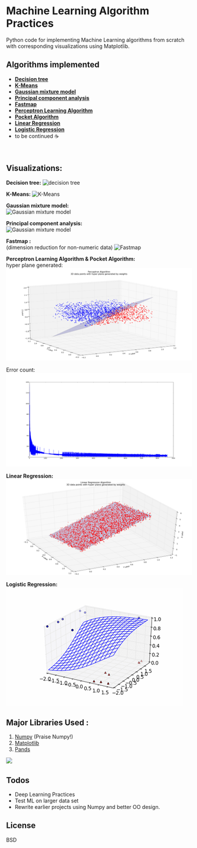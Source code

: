 # Machine Learning Algorithm Practices 

Python code for implementing Machine Learning algorithms from scratch with corresponding visualizations using Matplotlib. 

Algorithms implemented
----------------------
  - **[Decision tree](https://en.wikipedia.org/wiki/Decision_tree)**
  - **[K-Means](https://en.wikipedia.org/wiki/K-means_clustering)**
  - **[Gaussian mixture model](https://en.wikipedia.org/wiki/Mixture_model)**
  - **[Principal component analysis](https://en.wikipedia.org/wiki/Principal_component_analysis)**
  - **[Fastmap](https://www.google.com/search?q=fastmap&oq=fastmap&aqs=chrome.0.69i59j69i60j69i61j69i60j69i59l2.2981j0j4&sourceid=chrome&ie=UTF-8)**
  - **[Perceptron Learning Algorithm](https://en.wikipedia.org/wiki/Perceptron)**
  - **[Pocket Algorithm](https://work.caltech.edu/library/032.html)**
  - **[Linear Regression](https://en.wikipedia.org/wiki/Linear_regression)**
  - **[Logistic Regression](https://en.wikipedia.org/wiki/Logistic_regression)**
  - to be continued :coffee:
    
  <br>


Visualizations:
----------------------
**Decision tree:**
![decision tree ](https://i.imgur.com/tTbVq5O.png)
<br> 


**K-Means:**
 ![K-Means](https://i.imgur.com/BmTrMSw.png)
<br>


**Gaussian mixture model:**
<br>
![Gaussian mixture model ](https://i.imgur.com/FyiuJEO.png)
<br>


**Principal component analysis:**
<br>
![Gaussian mixture model ](https://i.imgur.com/5LsT9dX.png)
<br>


**Fastmap :** 
<br>
(dimension reduction for non-numeric data)
![Fastmap ](https://i.imgur.com/RX65FLO.png)
<br>

**Perceptron Learning Algorithm & Pocket Algorithm:**
<br>
hyper plane generated: 
![Perceptron Learning Algorithm](https://raw.githubusercontent.com/AlexZhangji/ml_algorithm_practices/master/4.1_perceptron_and_pocket/perceprton_hyperplane.png)

Error count:
![Perceptron Learning Algorithm](https://raw.githubusercontent.com/AlexZhangji/ml_algorithm_practices/master/4.1_perceptron_and_pocket/error_list_perceptron.png)
<br>

**Linear Regression:**
<br>
![Gaussian mixture model ](https://github.com/AlexZhangji/ml_algorithm_practices/blob/master/4.2_linear_regression_and_logistic_regression/linear_regression_hyperplane.png?raw=true)
<br>

**Logistic Regression:**
<br>
![Gaussian mixture model ](https://raw.githubusercontent.com/AlexZhangji/ml_algorithm_practices/master/4.2_linear_regression_and_logistic_regression/model_motion_logistic_regression.gif)
<br>


Major Libraries Used :
----------------------
 1. [Numpy](http://www.numpy.org/) (Praise Numpy!)
 2. [Matplotlib](https://matplotlib.org/)
 3. [Pands](http://pandas.pydata.org/)

<img src="https://i.imgur.com/JYobmUA.jpg" width="220">


Todos
----------------------
 - Deep Learning Practices
 - Test ML on larger data set
 - Rewrite earlier projects using Numpy and better OO design. 



License
----
BSD
